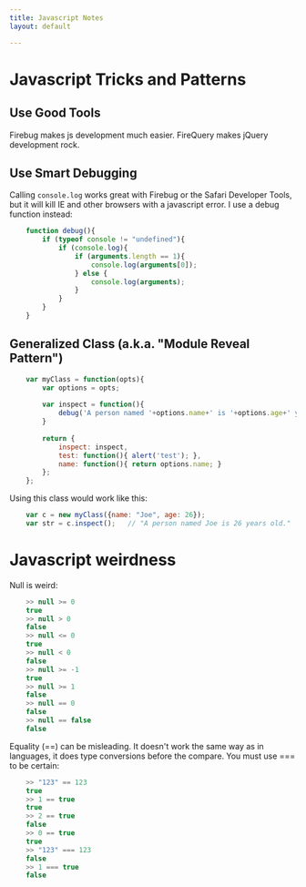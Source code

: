 ```yaml
---
title: Javascript Notes
layout: default

---
```


# Javascript Tricks and Patterns

## Use Good Tools

Firebug makes js development much easier. FireQuery makes jQuery development rock.

## Use Smart Debugging

Calling `console.log` works great with Firebug or the Safari Developer Tools, but it will kill IE and other browsers with a javascript error. I use a debug function instead:

```js
	function debug(){
		if (typeof console != "undefined"){
			if (console.log){
				if (arguments.length == 1){
					console.log(arguments[0]);
				} else {
					console.log(arguments);
				}
			}
		}
	}
```

## Generalized Class (a.k.a. "Module Reveal Pattern")

```js
	var myClass = function(opts){
		var options = opts;
	
		var inspect = function(){
			debug('A person named '+options.name+' is '+options.age+' years old.');
		}
		
		return {
			inspect: inspect,
			test: function(){ alert('test'); },
			name: function(){ return options.name; }
		};
	};
```

Using this class would work like this:
```js
	var c = new myClass({name: "Joe", age: 26});
	var str = c.inspect();   // "A person named Joe is 26 years old."
```
# Javascript weirdness

Null is weird:
```js
	>> null >= 0
	true
	>> null > 0
	false
	>> null <= 0
	true
	>> null < 0
	false
	>> null >= -1
	true
	>> null >= 1
	false
	>> null == 0
	false
	>> null == false
	false
```
	
Equality (==) can be misleading. It doesn't work the same way as in languages, it does type conversions before the compare. You must use === to be certain:

```js
	>> "123" == 123  
	true
	>> 1 == true
	true
	>> 2 == true
	false
	>> 0 == true
	true
	>> "123" === 123
	false
	>> 1 === true
	false
```	